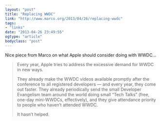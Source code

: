 ```yaml
---
layout: "post"
title: "Replacing WWDC"
link: "http://www.marco.org/2013/04/26/replacing-wwdc"
tags: 
- "links"
date: "2013-04-26 23:49:55"
ogtype: "article"
bodyclass: "post"
---
```


Nice piece from Marco on what Apple should consider doing with WWDC…

> Every year, Apple tries to address the excessive demand for WWDC in new ways.
> 
>  They already make the WWDC videos available promptly after the conference to all registered developers — and every year, they come out faster. They already periodically send the small Developer Evangelism team around the world doing small “Tech Talks” (free, one-day mini-WWDCs, effectively), and they give attendance priority to people who haven’t attended WWDC.
> 
>  It hasn’t helped.